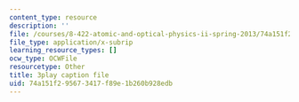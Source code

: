 ```yaml
---
content_type: resource
description: ''
file: /courses/8-422-atomic-and-optical-physics-ii-spring-2013/74a151f295673417f89e1b260b928edb_O92M9n8uIGY.srt
file_type: application/x-subrip
learning_resource_types: []
ocw_type: OCWFile
resourcetype: Other
title: 3play caption file
uid: 74a151f2-9567-3417-f89e-1b260b928edb
---
```

